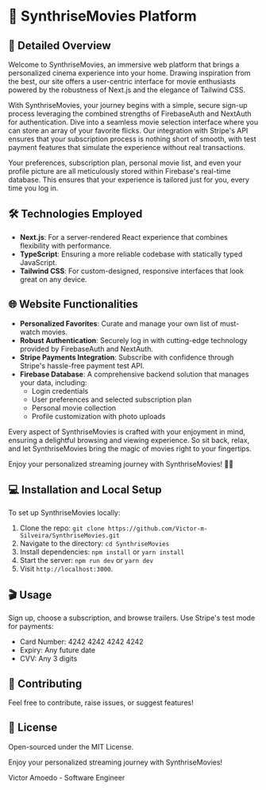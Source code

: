 # 🎥 SynthriseMovies Platform

## 📖 Detailed Overview
Welcome to SynthriseMovies, an immersive web platform that brings a personalized cinema experience into your home. Drawing inspiration from the best, our site offers a user-centric interface for movie enthusiasts powered by the robustness of Next.js and the elegance of Tailwind CSS. 

With SynthriseMovies, your journey begins with a simple, secure sign-up process leveraging the combined strengths of FirebaseAuth and NextAuth for authentication. Dive into a seamless movie selection interface where you can store an array of your favorite flicks. Our integration with Stripe's API ensures that your subscription process is nothing short of smooth, with test payment features that simulate the experience without real transactions.

Your preferences, subscription plan, personal movie list, and even your profile picture are all meticulously stored within Firebase's real-time database. This ensures that your experience is tailored just for you, every time you log in.

## 🛠 Technologies Employed
- **Next.js**: For a server-rendered React experience that combines flexibility with performance.
- **TypeScript**: Ensuring a more reliable codebase with statically typed JavaScript.
- **Tailwind CSS**: For custom-designed, responsive interfaces that look great on any device.

## 🌐 Website Functionalities
- **Personalized Favorites**: Curate and manage your own list of must-watch movies.
- **Robust Authentication**: Securely log in with cutting-edge technology provided by FirebaseAuth and NextAuth.
- **Stripe Payments Integration**: Subscribe with confidence through Stripe's hassle-free payment test API.
- **Firebase Database**: A comprehensive backend solution that manages your data, including:
  - Login credentials
  - User preferences and selected subscription plan
  - Personal movie collection
  - Profile customization with photo uploads

Every aspect of SynthriseMovies is crafted with your enjoyment in mind, ensuring a delightful browsing and viewing experience. So sit back, relax, and let SynthriseMovies bring the magic of movies right to your fingertips.

Enjoy your personalized streaming journey with SynthriseMovies! 🍿✨


## 💻 Installation and Local Setup
To set up SynthriseMovies locally:
1. Clone the repo: `git clone https://github.com/Victor-m-Silveira/SynthriseMovies.git`
2. Navigate to the directory: `cd SynthriseMovies`
3. Install dependencies: `npm install` or `yarn install`
4. Start the server: `npm run dev` or `yarn dev`
5. Visit `http://localhost:3000`.

## 🎬 Usage
Sign up, choose a subscription, and browse trailers. Use Stripe's test mode for payments:
- Card Number: 4242 4242 4242 4242
- Expiry: Any future date
- CVV: Any 3 digits

## 🤝 Contributing
Feel free to contribute, raise issues, or suggest features!

## 📄 License
Open-sourced under the MIT License.

Enjoy your personalized streaming journey with SynthriseMovies!

Victor Amoedo - Software Engineer
